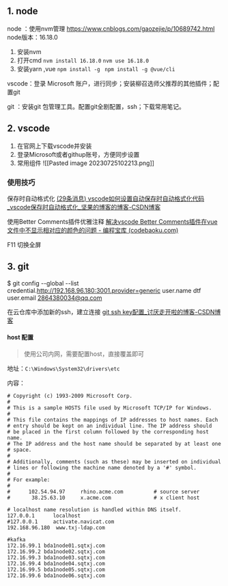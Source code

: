 
##  1. node

node ：使用nvm管理
https://www.cnblogs.com/gaozejie/p/10689742.html
node版本：16.18.0

1. 安装nvm
2. 打开cmd
	`nvm install 16.18.0`
	`nvm use 16.18.0`
3. 安装yarn ,vue
	`npm install -g `
	`npm install -g @vue/cli`

vscode：登录 Microsoft 账户，进行同步；安装柳召选师父推荐的其他插件；配置git

git ：安装git 包管理工具。配置git全剧配置，ssh；下载常用笔记。

## 2. vscode

1. 在官网上下载vscode并安装
2. 登录Microsoft或者githup账号，方便同步设置
3. 常用组件
![[Pasted image 20230725102213.png]]

### 使用技巧

保存时自动格式化
[(29条消息) vscode如何设置自动保存时自动格式化代码_vscode保存时自动格式化_坚果的博客的博客-CSDN博客](https://blog.csdn.net/qq_39132095/article/details/104483086)

使用Better Comments插件优雅注释
[解决vscode Better Comments插件在vue文件中不显示相对应的颜色的问题 - 编程宝库 (codebaoku.com)](http://www.codebaoku.com/it-js/it-js-262903.html)

F11 切换全屏




## 3. git

$ git config --global --list
credential.http://192.168.96.180:3001.provider=generic
user.name dtf
user.email  2864380034@qq.com

在云仓库中添加新的ssh，建立连接
[git ssh key配置_讨厌走开啦的博客-CSDN博客](https://blog.csdn.net/lqlqlq007/article/details/78983879)

#### host 配置

> 使用公司内网，需要配置host，直接覆盖即可

地址：`C:\Windows\System32\drivers\etc`

内容：

```
# Copyright (c) 1993-2009 Microsoft Corp.
#
# This is a sample HOSTS file used by Microsoft TCP/IP for Windows.
#
# This file contains the mappings of IP addresses to host names. Each
# entry should be kept on an individual line. The IP address should
# be placed in the first column followed by the corresponding host name.
# The IP address and the host name should be separated by at least one
# space.
#
# Additionally, comments (such as these) may be inserted on individual
# lines or following the machine name denoted by a '#' symbol.
#
# For example:
#
#      102.54.94.97     rhino.acme.com          # source server
#       38.25.63.10     x.acme.com              # x client host

# localhost name resolution is handled within DNS itself.
127.0.0.1      localhost
#127.0.0.1     activate.navicat.com
192.168.96.180  www.txj-ldap.com

#kafka
172.16.99.1 bda1node01.sqtxj.com
172.16.99.2 bda1node02.sqtxj.com
172.16.99.3 bda1node03.sqtxj.com
172.16.99.4 bda1node04.sqtxj.com
172.16.99.5 bda1node05.sqtxj.com
172.16.99.6 bda1node06.sqtxj.com
```